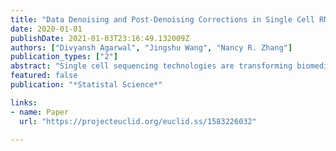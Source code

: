 ```yaml
---
title: "Data Denoising and Post-Denoising Corrections in Single Cell RNA Sequencing"
date: 2020-01-01
publishDate: 2021-01-03T23:16:49.132009Z
authors: ["Divyansh Agarwal", "Jingshu Wang", "Nancy R. Zhang"]
publication_types: ["2"]
abstract: "Single cell sequencing technologies are transforming biomedical research. However, due to the inherent nature of the data, single cell RNA sequencing analysis poses new computational and statistical challenges. We begin with a survey of a selection of topics in this field, with a gentle introduction to the biology and a more detailed exploration of the technical noise. We consider in detail the problem of single cell data denoising, sometimes referred to as \"imputation\" in the relevant literature. We discuss why this is not a typical statistical imputation problem, and review current approaches to this problem. We then explore why the use of denoised values in downstream analyses invites novel statistical insights, and how denoising uncertainty should be accounted for to yield valid statistical inference. The utilization of denoised or imputed matrices in statistical inference is not unique to single cell genomics, and arises in many other fields. We describe the challenges in this type of analysis, discuss some preliminary solutions, and highlight unresolved issues."
featured: false
publication: "*Statistal Science*"

links:
- name: Paper
  url: "https://projecteuclid.org/euclid.ss/1583226032"

---
```


